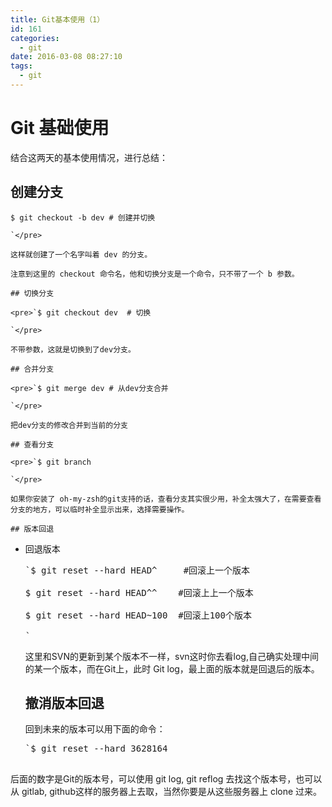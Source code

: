 ```yaml
---
title: Git基本使用（1）
id: 161
categories:
  - git
date: 2016-03-08 08:27:10
tags:
  - git
---
```


# Git 基础使用

结合这两天的基本使用情况，进行总结：

## 创建分支

    $ git checkout -b dev # 创建并切换

    `</pre>

    这样就创建了一个名字叫着 dev 的分支。

    注意到这里的 checkout 命令名，他和切换分支是一个命令，只不带了一个 b 参数。

    ## 切换分支

    <pre>`$ git checkout dev  # 切换

    `</pre>

    不带参数，这就是切换到了dev分支。

    ## 合并分支

    <pre>`$ git merge dev # 从dev分支合并

    `</pre>

    把dev分支的修改合并到当前的分支

    ## 查看分支

    <pre>`$ git branch

    `</pre>

    如果你安装了 oh-my-zsh的git支持的话，查看分支其实很少用，补全太强大了，在需要查看分支的地方，可以临时补全显示出来，选择需要操作。

    ## 版本回退

*   回退版本

    <pre>`$ git reset --hard HEAD^     #回滚上一个版本

    $ git reset --hard HEAD^^    #回滚上上一个版本

    $ git reset --hard HEAD~100  #回滚上100个版本

    `</pre>

    这里和SVN的更新到某个版本不一样，svn这时你去看log,自己确实处理中间的某一个版本，而在Git上，此时 Git log，最上面的版本就是回退后的版本。

    ## 撤消版本回退

    回到未来的版本可以用下面的命令：

    <pre>`$ git reset --hard 3628164

后面的数字是Git的版本号，可以使用 git log, git reflog 去找这个版本号，也可以从 gitlab, github这样的服务器上去取，当然你要是从这些服务器上 clone 过来。
